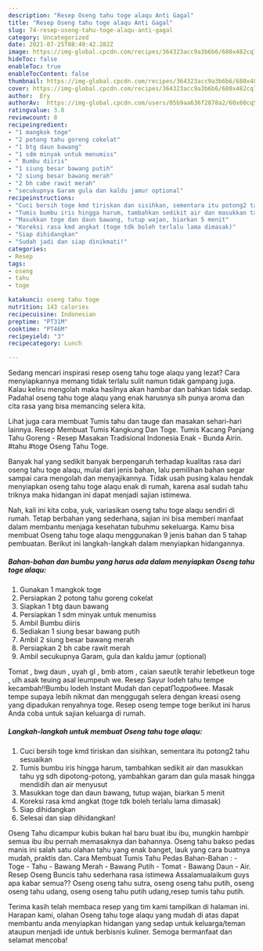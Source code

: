 ```yaml
---
description: "Resep Oseng tahu toge alaqu Anti Gagal"
title: "Resep Oseng tahu toge alaqu Anti Gagal"
slug: 74-resep-oseng-tahu-toge-alaqu-anti-gagal
category: Uncategorized
date: 2021-07-25T08:49:42.282Z
image: https://img-global.cpcdn.com/recipes/364323acc9a3b6b6/680x482cq70/oseng-tahu-toge-alaqu-foto-resep-utama.jpg
hideToc: false
enableToc: true
enableTocContent: false
thumbnail: https://img-global.cpcdn.com/recipes/364323acc9a3b6b6/680x482cq70/oseng-tahu-toge-alaqu-foto-resep-utama.jpg
cover: https://img-global.cpcdn.com/recipes/364323acc9a3b6b6/680x482cq70/oseng-tahu-toge-alaqu-foto-resep-utama.jpg
author:  Ery
authorAv:  https://img-global.cpcdn.com/users/05b9aa636f2878a2/60x60cq50/avatar.jpg
ratingvalue: 3.8
reviewcount: 8
recipeingredient:
- "1 mangkok toge"
- "2 potong tahu goreng cokelat"
- "1 btg daun bawang"
- "1 sdm minyak untuk menumiss"
- " Bumbu diiris"
- "1 siung besar bawang putih"
- "2 siung besar bawang merah"
- "2 bh cabe rawit merah"
- "secukupnya Garam gula dan kaldu jamur optional"
recipeinstructions:
- "Cuci bersih toge kmd tiriskan dan sisihkan, sementara itu potong2 tahu sesuaikan"
- "Tumis bumbu iris hingga harum, tambahkan sedikit air dan masukkan tahu yg sdh dipotong-potong, yambahkan garam dan gula masak hingga mendidih dan air menyusut"
- "Masukkan toge dan daun bawang, tutup wajan, biarkan 5 menit"
- "Koreksi rasa kmd angkat (toge tdk boleh terlalu lama dimasak)"
- "Siap dihidangkan"
- "Sudah jadi dan siap dinikmati!"
categories:
- Resep
tags:
- oseng
- tahu
- toge

katakunci: oseng tahu toge 
nutrition: 143 calories
recipecuisine: Indonesian
preptime: "PT31M"
cooktime: "PT46M"
recipeyield: "3"
recipecategory: Lunch

---
```



Sedang mencari inspirasi resep oseng tahu toge alaqu yang lezat? Cara menyiapkannya memang tidak terlalu sulit namun tidak gampang juga. Kalau keliru mengolah maka hasilnya akan hambar dan bahkan tidak sedap. Padahal oseng tahu toge alaqu yang enak harusnya sih punya aroma dan cita rasa yang bisa memancing selera kita.


Lihat juga cara membuat Tumis tahu dan tauge dan masakan sehari-hari lainnya. Resep Membuat Tumis Kangkung Dan Toge. Tumis Kacang Panjang Tahu Goreng - Resep Masakan Tradisional Indonesia Enak - Bunda Airin. #tahu #toge Oseng Tahu Toge.

Banyak hal yang sedikit banyak berpengaruh terhadap kualitas rasa dari oseng tahu toge alaqu, mulai dari jenis bahan, lalu pemilihan bahan segar sampai cara mengolah dan menyajikannya. Tidak usah pusing kalau hendak menyiapkan oseng tahu toge alaqu enak di rumah, karena asal sudah tahu triknya maka hidangan ini dapat menjadi sajian istimewa.


Nah, kali ini kita coba, yuk, variasikan oseng tahu toge alaqu sendiri di rumah. Tetap berbahan yang sederhana, sajian ini bisa memberi manfaat dalam membantu menjaga kesehatan tubuhmu sekeluarga. Kamu bisa membuat Oseng tahu toge alaqu menggunakan 9 jenis bahan dan 5 tahap pembuatan. Berikut ini langkah-langkah dalam menyiapkan hidangannya.

<!--inarticleads1-->

##### Bahan-bahan dan bumbu yang harus ada dalam menyiapkan Oseng tahu toge alaqu:

1. Gunakan 1 mangkok toge
1. Persiapkan 2 potong tahu goreng cokelat
1. Siapkan 1 btg daun bawang
1. Persiapkan 1 sdm minyak untuk menumiss
1. Ambil  Bumbu diiris
1. Sediakan 1 siung besar bawang putih
1. Ambil 2 siung besar bawang merah
1. Persiapkan 2 bh cabe rawit merah
1. Ambil secukupnya Garam, gula dan kaldu jamur (optional)


Tomat , bwg daun , uyah gl , bmb atom , caian saeutik terahir lebetkeun toge , ulh asak teuing asal leumpeuh we. Resep Sayur lodeh tahu tempe kecambah‼Bumbu lodeh Instant Mudah dan cepatПодробнее. Masak tempe supaya lebih nikmat dan menggugah selera dengan kreasi oseng yang dipadukan renyahnya toge. Resep oseng tempe toge berikut ini harus Anda coba untuk sajian keluarga di rumah. 

<!--inarticleads2-->

##### Langkah-langkah untuk membuat Oseng tahu toge alaqu:

1. Cuci bersih toge kmd tiriskan dan sisihkan, sementara itu potong2 tahu sesuaikan
1. Tumis bumbu iris hingga harum, tambahkan sedikit air dan masukkan tahu yg sdh dipotong-potong, yambahkan garam dan gula masak hingga mendidih dan air menyusut
1. Masukkan toge dan daun bawang, tutup wajan, biarkan 5 menit
1. Koreksi rasa kmd angkat (toge tdk boleh terlalu lama dimasak)
1. Siap dihidangkan
1. Selesai dan siap dihidangkan!

Oseng Tahu dicampur kubis bukan hal baru buat ibu ibu, mungkin hambpir semua ibu ibu pernah memasaknya dan bahannya. Oseng tahu bakso pedas manis ini salah satu olahan tahu yang enak banget, lauk yang cara buatnya mudah, praktis dan. Cara Membuat Tumis Tahu Pedas Bahan-Bahan : - Toge - Tahu - Bawang Merah - Bawang Putih - Tomat - Bawang Daun - Air. Resep Oseng Buncis tahu sederhana rasa istimewa Assalamualaikum guys apa kabar semua?? Oseng oseng tahu sutra, oseng oseng tahu putih, oseng oseng tahu udang, oseng oseng tahu putih udang,resep tumis tahu putih. 

Terima kasih telah membaca resep yang tim kami tampilkan di halaman ini. Harapan kami, olahan Oseng tahu toge alaqu yang mudah di atas dapat membantu anda menyiapkan hidangan yang sedap untuk keluarga/teman ataupun menjadi ide untuk berbisnis kuliner. Semoga bermanfaat dan selamat mencoba!
